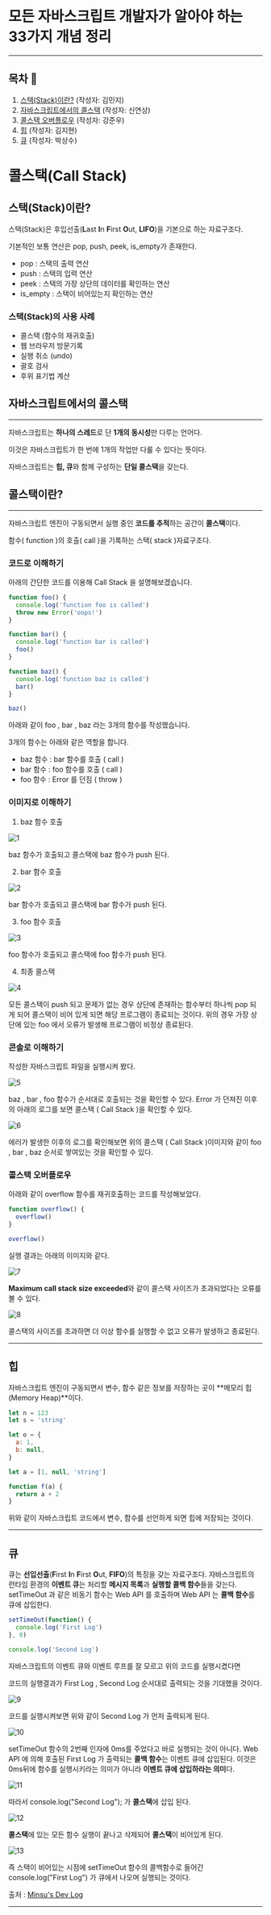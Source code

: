 # 모든 자바스크립트 개발자가 알아야 하는 33가지 개념 정리

---

## 목차 🥇

1. [스택(Stack)이란?](#stack-is) (작성자: 김민지)
2. [자바스크립트에서의 콜스택](#callStack-is) (작성자: 신연상)   
3. [콜스택 오버플로우](#callStack-overflow) (작성자: 강준우)
4. [힙](#heap) (작성자: 김지현)
5. [큐](#queue) (작성자: 박상수)


# 콜스택(Call Stack)


## 스택(Stack)이란? <a name="stack-is"></a>

스택(Stack)은 후입선출(**L**ast **I**n **F**irst **O**ut, **LIFO**)을 기본으로 하는 자료구조다.

기본적인 보통 연산은 pop, push, peek, is_empty가 존재한다.

- pop : 스택의 출력 연산
- push : 스택의 입력 연산
- peek : 스택의 가장 상단의 데이터를 확인하는 연산
- is_empty : 스택이 비어있는지 확인하는 연산

### 스택(Stack)의 사용 사례

- 콜스택 (함수의 재귀호출)
- 웹 브라우저 방문기록
- 실행 취소 (undo)
- 괄호 검사
- 후위 표기법 계산

## 자바스크립트에서의 콜스택 <a name="callStack-is"></a>

---

자바스크립트는 **하나의 스레드**로 단 **1개의 동시성**만 다루는 언어다.

이것은 자바스크립트가 한 번에 1개의 작업만 다룰 수 있다는 뜻이다.

자바스크립트는 **힙, 큐**와 함께 구성하는 **단일 콜스택**을 갖는다.

## 콜스택이란?

---

자바스크립트 엔진이 구동되면서 실행 중인 **코드를 추적**하는 공간이 **콜스택**이다.

함수( function )의 호출( call )을 기록하는 스택( stack )자료구조다.

### 코드로 이해하기

아래의 간단한 코드를 이용해  Call Stack 을 설명해보겠습니다.

```jsx
function foo() {
  console.log('function foo is called')
  throw new Error('oops!')
}

function bar() {
  console.log('function bar is called')
  foo()
}

function baz() {
  console.log('function baz is called')
  bar()
}

baz()
```

아래와 같이  foo , bar , baz 라는 3개의 함수를 작성했습니다. 

3개의 함수는 아래와 같은 역할을 합니다.

- baz 함수 : bar 함수를 호출 ( call )
- bar 함수 : foo 함수를 호출 ( call )
- foo 함수 : Error 를 던짐 ( throw )

### 이미지로 이해하기

1.  baz 함수 호출
   
![1](https://user-images.githubusercontent.com/59385491/97168759-57e00b00-17cc-11eb-97fe-dcbe98b4577b.png)

baz 함수가 호출되고 콜스택에 baz 함수가 push 된다.

2.  bar 함수 호출

![2](https://user-images.githubusercontent.com/59385491/97168805-68908100-17cc-11eb-97be-7f37ddd6ad1b.png)


bar 함수가 호출되고 콜스택에 bar 함수가 push 된다.

3.  foo 함수 호출

![3](https://user-images.githubusercontent.com/59385491/97168827-71815280-17cc-11eb-89a6-858212cb7a16.png)

foo 함수가 호출되고 콜스택에 foo 함수가 push 된다.

4. 최종 콜스택

![4](https://user-images.githubusercontent.com/59385491/97168868-81993200-17cc-11eb-8373-009e64596f2d.png)


모든 콜스택이 push 되고 문제가 없는 경우 상단에 존재하는 함수부터
하나씩 pop 되게 되어 콜스택이 비어 있게 되면 해당 프로그램이 종료되는 것이다.
위의 경우 가장 상단에 있는 foo 에서 오류가 발생해 프로그램이 비정상 종료된다.

### 콘솔로 이해하기

작성한 자바스크립트 파일을 실행시켜 봤다.

![5](https://user-images.githubusercontent.com/59385491/97168901-8cec5d80-17cc-11eb-8f55-f170011ab405.png)

baz , bar , foo 함수가 순서대로 호출되는 것을 확인할 수 있다.
Error 가 던져진 이후의 아래의 로그를 보면 콜스택 ( Call Stack )을 확인할 수 있다.

![6](https://user-images.githubusercontent.com/59385491/97168926-970e5c00-17cc-11eb-801c-5df51f0683d2.png)


에러가 발생한 이후의 로그를 확인해보면 위의 콜스택 ( Call Stack )이미지와 같이
foo , bar , baz 순서로 쌓여있는 것을 확인할 수 있다. 

### 콜스택 오버플로우 <a name="callStack-overflow"></a>

아래와 같이  overflow 함수를 재귀호출하는 코드를 작성해보았다.

```jsx
function overflow() {
  overflow()
}

overflow()
```

실행 결과는 아래의 이미지와 같다.

![7](https://user-images.githubusercontent.com/59385491/97168951-9fff2d80-17cc-11eb-8366-bf72b5188ff4.png)

**Maximum call stack size exceeded**와 같이 콜스택 사이즈가 초과되었다는 오류를 볼 수 있다.

![8](https://user-images.githubusercontent.com/59385491/97168984-a9889580-17cc-11eb-9890-5a4be90ad009.png)

콜스택의 사이즈를 초과하면 더 이상 함수를 실행할 수 없고 오류가 발생하고 종료된다.

---

## 힙 <a name="heap"></a>

자바스크립트 엔진이 구동되면서 변수, 함수 같은 정보를 저장하는 곳이 **메모리 힙(Memory Heap)**이다.

```jsx
let n = 123
let s = 'string'

let o = {
  a: 1,
  b: null,
}

let a = [1, null, 'string']

function f(a) {
  return a + 2
}
```

위와 같이 자바스크립트 코드에서 변수, 함수를 선언하게 되면 힙에 저장되는 것이다.

---


## 큐 <a name="queue"></a>


큐는 **선입선출**(**F**irst **I**n **F**irst **O**ut, **FIFO**)의 특징을 갖는 자료구조다.
자바스크립트의 런타임 환경의 **이벤트 큐**는 처리할 **메시지 목록**과 **실행할 콜백 함수**들을 갖는다.
setTimeOut 과 같은 비동기 함수는 Web API 를 호출하며 Web API 는 **콜백 함수**를 큐에 삽입한다.

```jsx
setTimeOut(function() {
  console.log('First Log')
}, 0)

console.log('Second Log')
```

자바스크립트의 이벤트 큐와 이벤트 루프를 잘 모르고 위의 코드를 실행시켰다면

코드의 실행결과가  First Log , Second Log 순서대로 출력되는 것을 기대했을 것이다.

![9](https://user-images.githubusercontent.com/59385491/97169047-c0c78300-17cc-11eb-90ba-91338e2460d4.png)

코드를 실행시켜보면 위와 같이  Second Log 가 먼저 출력되게 된다.

![10](https://user-images.githubusercontent.com/59385491/97169061-c6bd6400-17cc-11eb-8339-d565172115aa.png)

setTimeOut 함수의 2번째 인자에 0ms를 주었다고 바로 실행되는 것이 아니다.
Web API 에 의해 호출된  First Log 가 출력되는 **콜백 함수**는 이벤트 큐에 삽입된다.
이것은 0ms뒤에 함수를 실행시키라는 의미가 아니라 **이벤트 큐에 삽입하라는 의미**다.

![11](https://user-images.githubusercontent.com/59385491/97169090-d046cc00-17cc-11eb-8de5-922c8e7e7101.png)

따라서  console.log("Second Log"); 가 **콜스택**에 삽입 된다.

![12](https://user-images.githubusercontent.com/59385491/97169111-d63cad00-17cc-11eb-81bc-fd1109b234f2.png)

**콜스택**에 있는 모든 함수 실행이 끝나고 삭제되어 **콜스택**이 비어있게 된다.

![13](https://user-images.githubusercontent.com/59385491/97169126-db99f780-17cc-11eb-84ee-8173b6770f71.png)

즉 스택이 비어있는 시점에  setTimeOut 함수의 콜백함수로 들어간 console.log("First Log") 가 큐에서 나오며 실행되는 것이다.

출처 : [Minsu's Dev Log](https://alstn2468.github.io/Javascript/2020-02-28-callstack/)

---











